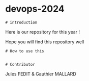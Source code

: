 # devops-2024

    # introduction

Here is our repository for this year ! 

Hope you will find this repository well

    # How to use this 


    # Contributor

Jules FEDIT  &  Gauthier MALLARD

